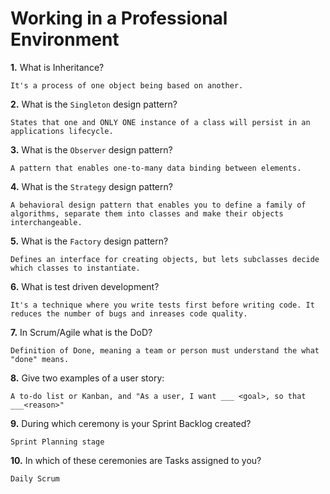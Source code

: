 # Working in a Professional Environment

**1.** What is Inheritance?
<!-- enter you answer in the space below -->
```
It's a process of one object being based on another.
```
**2.** What is the `Singleton` design pattern?
<!-- enter you answer in the space below -->
```
States that one and ONLY ONE instance of a class will persist in an applications lifecycle. 
```
**3.** What is the `Observer` design pattern?
<!-- enter you answer in the space below -->
```
A pattern that enables one-to-many data binding between elements.
```
**4.** What is the `Strategy` design pattern?
<!-- enter you answer in the space below -->
```
A behavioral design pattern that enables you to define a family of algorithms, separate them into classes and make their objects interchangeable.
```
**5.** What is the `Factory` design pattern?
<!-- enter you answer in the space below -->
```
Defines an interface for creating objects, but lets subclasses decide which classes to instantiate.
```
**6.** What is test driven development?
<!-- enter you answer in the space below -->
```
It's a technique where you write tests first before writing code. It reduces the number of bugs and inreases code quality.
```
**7.** In Scrum/Agile what is the DoD?
<!-- enter you answer in the space below -->
```
Definition of Done, meaning a team or person must understand the what "done" means.
```
**8.** Give two examples of a user story:
<!-- enter you answer in the space below -->
```
A to-do list or Kanban, and "As a user, I want ___ <goal>, so that ___<reason>"
```
**9.** During which ceremony is your Sprint Backlog created?
<!-- enter you answer in the space below -->
```
Sprint Planning stage
```
**10.** In which of these ceremonies are Tasks assigned to you?
<!-- enter you answer in the space below -->
```
Daily Scrum
```